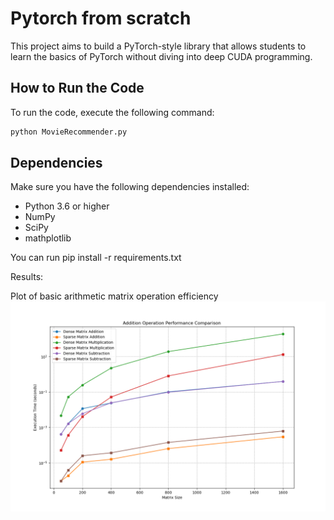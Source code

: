 # Pytorch from scratch

This project aims to build a PyTorch-style library that allows students to learn the basics of PyTorch without diving into deep CUDA programming.

## How to Run the Code

To run the code, execute the following command:

```bash
python MovieRecommender.py
```

## Dependencies

Make sure you have the following dependencies installed:

- Python 3.6 or higher
- NumPy
- SciPy
- mathplotlib

You can run pip install -r requirements.txt

Results:

Plot of basic arithmetic matrix operation efficiency
![basic arithmetic operations](plots_final/addition_operation_performance_comparison.png)




